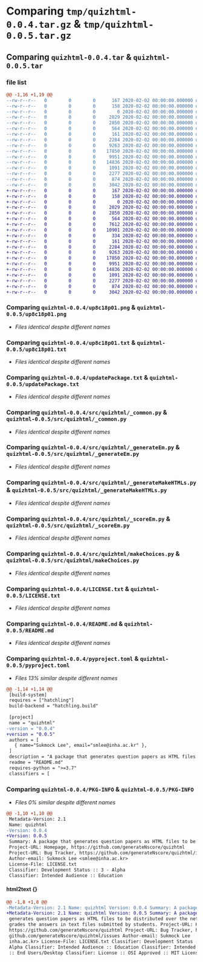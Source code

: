 # Comparing `tmp/quizhtml-0.0.4.tar.gz` & `tmp/quizhtml-0.0.5.tar.gz`

## Comparing `quizhtml-0.0.4.tar` & `quizhtml-0.0.5.tar`

### file list

```diff
@@ -1,16 +1,19 @@
--rw-r--r--   0        0        0      167 2020-02-02 00:00:00.000000 quizhtml-0.0.4/Embedding Images in HTMLs.url
--rw-r--r--   0        0        0      158 2020-02-02 00:00:00.000000 quizhtml-0.0.4/Packaging.url
--rw-r--r--   0        0        0        0 2020-02-02 00:00:00.000000 quizhtml-0.0.4/certutil -encode mypicture.png mypicture.txt.txt
--rw-r--r--   0        0        0     2029 2020-02-02 00:00:00.000000 quizhtml-0.0.4/up8c18p01.png
--rw-r--r--   0        0        0     2850 2020-02-02 00:00:00.000000 quizhtml-0.0.4/up8c18p01.txt
--rw-r--r--   0        0        0      564 2020-02-02 00:00:00.000000 quizhtml-0.0.4/updatePackage.txt
--rw-r--r--   0        0        0      161 2020-02-02 00:00:00.000000 quizhtml-0.0.4/src/quizhtml/__init__.py
--rw-r--r--   0        0        0     2284 2020-02-02 00:00:00.000000 quizhtml-0.0.4/src/quizhtml/_common.py
--rw-r--r--   0        0        0     9263 2020-02-02 00:00:00.000000 quizhtml-0.0.4/src/quizhtml/_generateEm.py
--rw-r--r--   0        0        0    17850 2020-02-02 00:00:00.000000 quizhtml-0.0.4/src/quizhtml/_generateMakeHTMLs.py
--rw-r--r--   0        0        0     9951 2020-02-02 00:00:00.000000 quizhtml-0.0.4/src/quizhtml/_scoreEm.py
--rw-r--r--   0        0        0    14836 2020-02-02 00:00:00.000000 quizhtml-0.0.4/src/quizhtml/makeChoices.py
--rw-r--r--   0        0        0     1091 2020-02-02 00:00:00.000000 quizhtml-0.0.4/LICENSE.txt
--rw-r--r--   0        0        0     2277 2020-02-02 00:00:00.000000 quizhtml-0.0.4/README.md
--rw-r--r--   0        0        0      874 2020-02-02 00:00:00.000000 quizhtml-0.0.4/pyproject.toml
--rw-r--r--   0        0        0     3042 2020-02-02 00:00:00.000000 quizhtml-0.0.4/PKG-INFO
+-rw-r--r--   0        0        0      167 2020-02-02 00:00:00.000000 quizhtml-0.0.5/Embedding Images in HTMLs.url
+-rw-r--r--   0        0        0      158 2020-02-02 00:00:00.000000 quizhtml-0.0.5/Packaging.url
+-rw-r--r--   0        0        0        0 2020-02-02 00:00:00.000000 quizhtml-0.0.5/certutil -encode mypicture.png mypicture.txt.txt
+-rw-r--r--   0        0        0     2029 2020-02-02 00:00:00.000000 quizhtml-0.0.5/up8c18p01.png
+-rw-r--r--   0        0        0     2850 2020-02-02 00:00:00.000000 quizhtml-0.0.5/up8c18p01.txt
+-rw-r--r--   0        0        0      564 2020-02-02 00:00:00.000000 quizhtml-0.0.5/updatePackage.txt
+-rw-r--r--   0        0        0     7612 2020-02-02 00:00:00.000000 quizhtml-0.0.5/src/yyy.py
+-rw-r--r--   0        0        0    10901 2020-02-02 00:00:00.000000 quizhtml-0.0.5/src/checkups1/checkups1/checkups10.html
+-rw-r--r--   0        0        0      334 2020-02-02 00:00:00.000000 quizhtml-0.0.5/src/checkups1/checkups1/index.html
+-rw-r--r--   0        0        0      161 2020-02-02 00:00:00.000000 quizhtml-0.0.5/src/quizhtml/__init__.py
+-rw-r--r--   0        0        0     2284 2020-02-02 00:00:00.000000 quizhtml-0.0.5/src/quizhtml/_common.py
+-rw-r--r--   0        0        0     9263 2020-02-02 00:00:00.000000 quizhtml-0.0.5/src/quizhtml/_generateEm.py
+-rw-r--r--   0        0        0    17850 2020-02-02 00:00:00.000000 quizhtml-0.0.5/src/quizhtml/_generateMakeHTMLs.py
+-rw-r--r--   0        0        0     9951 2020-02-02 00:00:00.000000 quizhtml-0.0.5/src/quizhtml/_scoreEm.py
+-rw-r--r--   0        0        0    14836 2020-02-02 00:00:00.000000 quizhtml-0.0.5/src/quizhtml/makeChoices.py
+-rw-r--r--   0        0        0     1091 2020-02-02 00:00:00.000000 quizhtml-0.0.5/LICENSE.txt
+-rw-r--r--   0        0        0     2277 2020-02-02 00:00:00.000000 quizhtml-0.0.5/README.md
+-rw-r--r--   0        0        0      874 2020-02-02 00:00:00.000000 quizhtml-0.0.5/pyproject.toml
+-rw-r--r--   0        0        0     3042 2020-02-02 00:00:00.000000 quizhtml-0.0.5/PKG-INFO
```

### Comparing `quizhtml-0.0.4/up8c18p01.png` & `quizhtml-0.0.5/up8c18p01.png`

 * *Files identical despite different names*

### Comparing `quizhtml-0.0.4/up8c18p01.txt` & `quizhtml-0.0.5/up8c18p01.txt`

 * *Files identical despite different names*

### Comparing `quizhtml-0.0.4/updatePackage.txt` & `quizhtml-0.0.5/updatePackage.txt`

 * *Files identical despite different names*

### Comparing `quizhtml-0.0.4/src/quizhtml/_common.py` & `quizhtml-0.0.5/src/quizhtml/_common.py`

 * *Files identical despite different names*

### Comparing `quizhtml-0.0.4/src/quizhtml/_generateEm.py` & `quizhtml-0.0.5/src/quizhtml/_generateEm.py`

 * *Files identical despite different names*

### Comparing `quizhtml-0.0.4/src/quizhtml/_generateMakeHTMLs.py` & `quizhtml-0.0.5/src/quizhtml/_generateMakeHTMLs.py`

 * *Files identical despite different names*

### Comparing `quizhtml-0.0.4/src/quizhtml/_scoreEm.py` & `quizhtml-0.0.5/src/quizhtml/_scoreEm.py`

 * *Files identical despite different names*

### Comparing `quizhtml-0.0.4/src/quizhtml/makeChoices.py` & `quizhtml-0.0.5/src/quizhtml/makeChoices.py`

 * *Files identical despite different names*

### Comparing `quizhtml-0.0.4/LICENSE.txt` & `quizhtml-0.0.5/LICENSE.txt`

 * *Files identical despite different names*

### Comparing `quizhtml-0.0.4/README.md` & `quizhtml-0.0.5/README.md`

 * *Files identical despite different names*

### Comparing `quizhtml-0.0.4/pyproject.toml` & `quizhtml-0.0.5/pyproject.toml`

 * *Files 13% similar despite different names*

```diff
@@ -1,14 +1,14 @@
 [build-system]
 requires = ["hatchling"]
 build-backend = "hatchling.build"
 
 [project]
 name = "quizhtml"
-version = "0.0.4"
+version = "0.0.5"
 authors = [
   { name="Sukmock Lee", email="smlee@inha.ac.kr" },
 ]
 description = "A package that generates question papers as HTML files to be distributed over the network and grades the answers in text files submitted by students."
 readme = "README.md"
 requires-python = ">=3.7"
 classifiers = [
```

### Comparing `quizhtml-0.0.4/PKG-INFO` & `quizhtml-0.0.5/PKG-INFO`

 * *Files 0% similar despite different names*

```diff
@@ -1,10 +1,10 @@
 Metadata-Version: 2.1
 Name: quizhtml
-Version: 0.0.4
+Version: 0.0.5
 Summary: A package that generates question papers as HTML files to be distributed over the network and grades the answers in text files submitted by students.
 Project-URL: Homepage, https://github.com/generateNscore/quizhtml
 Project-URL: Bug Tracker, https://github.com/generateNscore/quizhtml/issues
 Author-email: Sukmock Lee <smlee@inha.ac.kr>
 License-File: LICENSE.txt
 Classifier: Development Status :: 3 - Alpha
 Classifier: Intended Audience :: Education
```

#### html2text {}

```diff
@@ -1,8 +1,8 @@
-Metadata-Version: 2.1 Name: quizhtml Version: 0.0.4 Summary: A package that
+Metadata-Version: 2.1 Name: quizhtml Version: 0.0.5 Summary: A package that
 generates question papers as HTML files to be distributed over the network and
 grades the answers in text files submitted by students. Project-URL: Homepage,
 https://github.com/generateNscore/quizhtml Project-URL: Bug Tracker, https://
 github.com/generateNscore/quizhtml/issues Author-email: Sukmock Lee
 inha.ac.kr> License-File: LICENSE.txt Classifier: Development Status :: 3 -
 Alpha Classifier: Intended Audience :: Education Classifier: Intended Audience
 :: End Users/Desktop Classifier: License :: OSI Approved :: MIT License
```

